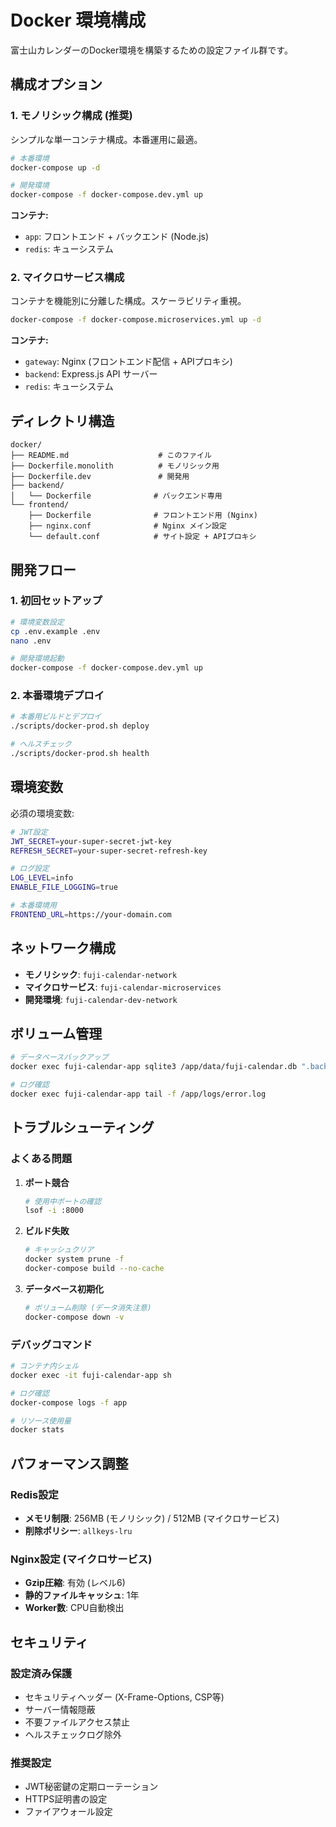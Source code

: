 # Docker 環境構成

富士山カレンダーのDocker環境を構築するための設定ファイル群です。

## 構成オプション

### 1. モノリシック構成 (推奨)
シンプルな単一コンテナ構成。本番運用に最適。

```bash
# 本番環境
docker-compose up -d

# 開発環境
docker-compose -f docker-compose.dev.yml up
```

**コンテナ:**
- `app`: フロントエンド + バックエンド (Node.js)
- `redis`: キューシステム

### 2. マイクロサービス構成
コンテナを機能別に分離した構成。スケーラビリティ重視。

```bash
docker-compose -f docker-compose.microservices.yml up -d
```

**コンテナ:**
- `gateway`: Nginx (フロントエンド配信 + APIプロキシ)
- `backend`: Express.js API サーバー
- `redis`: キューシステム

## ディレクトリ構造

```
docker/
├── README.md                    # このファイル
├── Dockerfile.monolith          # モノリシック用
├── Dockerfile.dev               # 開発用
├── backend/
│   └── Dockerfile              # バックエンド専用
└── frontend/
    ├── Dockerfile              # フロントエンド用 (Nginx)
    ├── nginx.conf              # Nginx メイン設定
    └── default.conf            # サイト設定 + APIプロキシ
```

## 開発フロー

### 1. 初回セットアップ
```bash
# 環境変数設定
cp .env.example .env
nano .env

# 開発環境起動
docker-compose -f docker-compose.dev.yml up
```

### 2. 本番環境デプロイ
```bash
# 本番用ビルドとデプロイ
./scripts/docker-prod.sh deploy

# ヘルスチェック
./scripts/docker-prod.sh health
```

## 環境変数

必須の環境変数:

```bash
# JWT設定
JWT_SECRET=your-super-secret-jwt-key
REFRESH_SECRET=your-super-secret-refresh-key

# ログ設定
LOG_LEVEL=info
ENABLE_FILE_LOGGING=true

# 本番環境用
FRONTEND_URL=https://your-domain.com
```

## ネットワーク構成

- **モノリシック**: `fuji-calendar-network`
- **マイクロサービス**: `fuji-calendar-microservices`  
- **開発環境**: `fuji-calendar-dev-network`

## ボリューム管理

```bash
# データベースバックアップ
docker exec fuji-calendar-app sqlite3 /app/data/fuji-calendar.db ".backup /app/data/backup-$(date +%Y%m%d).db"

# ログ確認
docker exec fuji-calendar-app tail -f /app/logs/error.log
```

## トラブルシューティング

### よくある問題

1. **ポート競合**
   ```bash
   # 使用中ポートの確認
   lsof -i :8000
   ```

2. **ビルド失敗**
   ```bash
   # キャッシュクリア
   docker system prune -f
   docker-compose build --no-cache
   ```

3. **データベース初期化**
   ```bash
   # ボリューム削除 (データ消失注意)
   docker-compose down -v
   ```

### デバッグコマンド

```bash
# コンテナ内シェル
docker exec -it fuji-calendar-app sh

# ログ確認
docker-compose logs -f app

# リソース使用量
docker stats
```

## パフォーマンス調整

### Redis設定
- **メモリ制限**: 256MB (モノリシック) / 512MB (マイクロサービス)
- **削除ポリシー**: `allkeys-lru`

### Nginx設定 (マイクロサービス)
- **Gzip圧縮**: 有効 (レベル6)
- **静的ファイルキャッシュ**: 1年
- **Worker数**: CPU自動検出

## セキュリティ

### 設定済み保護
- セキュリティヘッダー (X-Frame-Options, CSP等)
- サーバー情報隠蔽
- 不要ファイルアクセス禁止
- ヘルスチェックログ除外

### 推奨設定
- JWT秘密鍵の定期ローテーション
- HTTPS証明書の設定
- ファイアウォール設定